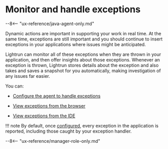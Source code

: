 # Monitor and handle exceptions

--8<-- "ux-reference/java-agent-only.md"

Dynamic actions are important in supporting your work in real time. At the same time, exceptions are still important and you should continue to insert exceptions in your applications where issues might be anticipated. 

Lightrun can monitor all of these exceptions when they are thrown in your application, and then offer insights about those exceptions. Whenever an exception is thrown, Lightrun stores details about the exception and also takes and saves a snapshot for you automatically, making investigation of any issues far easier.

You can:

- [Configure the agent to handle exceptions](configure.md)

- [View exceptions from the browser](web.md)

- [View exceptions from the IDE](ide.md)

!!! note
    By default, once [configured](configure.md), every exception in the application is reported, including those caught by your exception handler.

--8<-- "ux-reference/manager-role-only.md"

